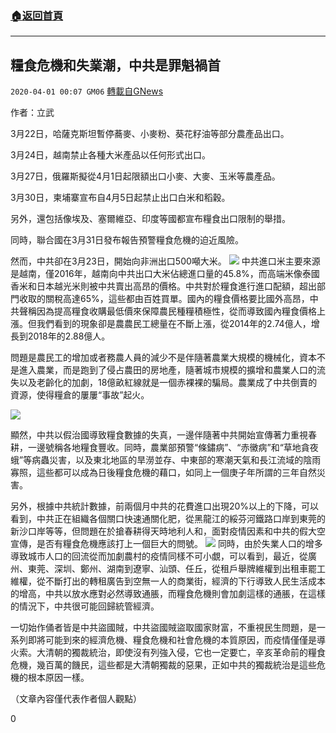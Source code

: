 ###  [:house:返回首頁](https://github.com/ourhimalayas/txt)
---

## 糧食危機和失業潮，中共是罪魁禍首
`2020-04-01 00:07 GM06` [轉載自GNews](https://gnews.org/zh-hant/158641/)

作者：立武

3月22日，哈薩克斯坦暫停蕎麥、小麥粉、葵花籽油等部分農產品出口。

3月24日，越南禁止各種大米產品以任何形式出口。

3月27日，俄羅斯擬從4月1日起限額出口小麥、大麥、玉米等農產品。

3月30日，柬埔寨宣布自4月5日起禁止出口白米和稻穀。

另外，還包括像埃及、塞爾維亞、印度等國都宣布糧食出口限制的舉措。

同時，聯合國在3月31日發布報告預警糧食危機的迫近風險。

然而，中共卻在3月23日，開始向非洲出口500噸大米。
![](https://s3-ap-northeast-1.amazonaws.com/news.guo.offload.media/wp-content/uploads/2020/04/01000112/90.jpg)
中共進口米主要來源是越南，僅2016年，越南向中共出口大米佔總進口量的45.8%，而高端米像泰國香米和日本越光米則被中共賣出高昂的價格。中共對於糧食進行進口配額，超出部門收取的關稅高達65%，這些都由百姓買單。國內的糧食價格要比國外高昂，中共聲稱因為提高糧食收購最低價來保障農民種糧積極性，從而導致國內糧食價格上漲。但我們看到的現象卻是農農民工總量在不斷上漲，從2014年的2.74億人，增長到2018年的2.88億人。

問題是農民工的增加或者務農人員的減少不是伴隨著農業大規模的機械化，資本不是進入農業，而是跑到了侵占農田的房地產，隨著城市規模的擴增和農業人口的流失以及老齡化的加劇，18億畝紅線就是一個赤裸裸的騙局。農業成了中共倒賣的資源，使得糧倉的屢屢“事故”起火。

![](https://s3-ap-northeast-1.amazonaws.com/news.guo.offload.media/wp-content/uploads/2020/04/01000225/91.png)

顯然，中共以假治國導致糧食數據的失真，一邊伴隨著中共開始宣傳著力重視春耕，一邊號稱各地糧食豐收。同時，農業部預警“條鏽病”、“赤黴病”和“草地貪夜蛾”等病蟲災害，以及東北地區的旱澇並存、中東部的寒潮天氣和長江流域的陰雨寡照，這些都可以成為日後糧食危機的藉口，如同上一個庚子年所謂的三年自然災害。

另外，根據中共統計數據，前兩個月中共的花費進口出現20%以上的下降，可以看到，中共正在組織各個關口快速通關化肥，從黑龍江的綏芬河鐵路口岸到東莞的新沙口岸等等，但問題在於搶春耕得天時地利人和，面對疫情因素和中共的假大空宣傳，是否有糧食危機應該打上一個巨大的問號。
![](https://s3-ap-northeast-1.amazonaws.com/news.guo.offload.media/wp-content/uploads/2020/04/01000316/92.jpg)
同時，由於失業人口的增多導致城市人口的回流從而加劇農村的疫情同樣不可小覷，可以看到，最近，從廣州、東莞、深圳、鄭州、湖南到遼寧、汕頭、任丘，從租戶舉牌維權到出租車罷工維權，從不斷打出的轉租廣告到空無一人的商業街，經濟的下行導致人民生活成本的增高，中共以放水應對必然導致通脹，而糧食危機則會加劇這樣的通脹，在這樣的情況下，中共很可能回歸統管經濟。

一切始作俑者皆是中共盜國賊，中共盜國賊盜取國家財富，不重視民生問題，是一系列即將可能到來的經濟危機、糧食危機和社會危機的本質原因，而疫情僅僅是導火索。大清朝的獨裁統治，即使沒有列強入侵，它也一定要亡，辛亥革命前的糧食危機，幾百萬的饑民，這些都是大清朝獨裁的惡果，正如中共的獨裁統治是這些危機的根本原因一樣。

（文章內容僅代表作者個人觀點）

0
